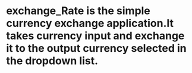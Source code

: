 # exchange_Rate is the simple currency exchange application.It takes currency input and exchange it to the output currency selected in the dropdown list.
